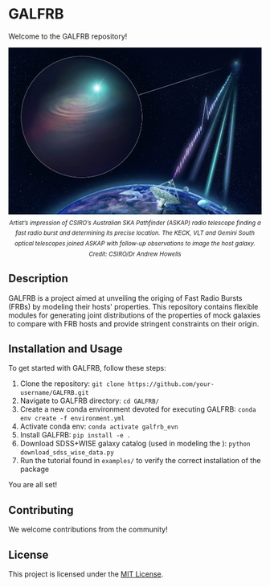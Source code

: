 # GALFRB

Welcome to the GALFRB repository!

<p align="center">
  <img src="FRB_sketch.jpg" alt="Description" width="1000">
  <br>
  <sub><em>Artist’s impression of CSIRO’s Australian SKA Pathfinder (ASKAP) radio telescope finding a fast radio burst and determining its precise location. The KECK, VLT and Gemini South optical telescopes joined ASKAP with follow-up observations to image the host galaxy. Credit: CSIRO/Dr Andrew Howells</em></sub>
</p>


## Description

GALFRB is a project aimed at unveiling the origing of Fast Radio Bursts (FRBs) by modeling their hosts' properties. This repository contains flexible modules for generating joint distributions of the properties of mock galaxies to compare with FRB hosts and provide stringent constraints on their origin.

## Installation and Usage

To get started with GALFRB, follow these steps:

1. Clone the repository: `git clone https://github.com/your-username/GALFRB.git`
2. Navigate to GALFRB directory: `cd GALFRB/`
3. Create a new conda environment devoted for executing GALFRB: `conda env create -f environment.yml`
4. Activate conda env: `conda activate galfrb_evn` <!-- 2. Install the required dependencies: `pip install -r requirements.txt` -->
5. Install GALFRB: `pip install -e .`
6. Download SDSS+WISE galaxy catalog (used in modeling the ): `python download_sdss_wise_data.py`
7. Run the tutorial found in `examples/` to verify the correct installation of the package

You are all set!

## Contributing

We welcome contributions from the community! 
<!--If you would like to contribute to GALFRB, please follow our [contribution guidelines](CONTRIBUTING.md). -->

## License

This project is licensed under the [MIT License](LICENSE).
